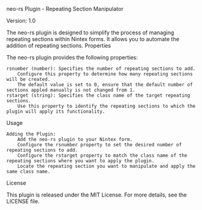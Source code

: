 neo-rs Plugin - Repeating Section Manipulator

Version: 1.0

The neo-rs plugin is designed to simplify the process of managing repeating sections within Nintex forms. It allows you to automate the addition of repeating sections.
Properties

The neo-rs plugin provides the following properties:

    rsnumber (number): Specifies the number of repeating sections to add.
        Configure this property to determine how many repeating sections will be created.
        The default value is set to 0, ensure that the default number of sections appled manually is not changed from 1.
    rstarget (string): Specifies the class name of the target repeating sections.
        Use this property to identify the repeating sections to which the plugin will apply its functionality.

Usage

    Adding the Plugin:
        Add the neo-rs plugin to your Nintex form.
        Configure the rsnumber property to set the desired number of repeating sections to add.
        Configure the rstarget property to match the class name of the repeating sections where you want to apply the plugin.
        Locate the repeating section you want to manipulate and apply the same class name. 

License

This plugin is released under the MIT License. For more details, see the LICENSE file.